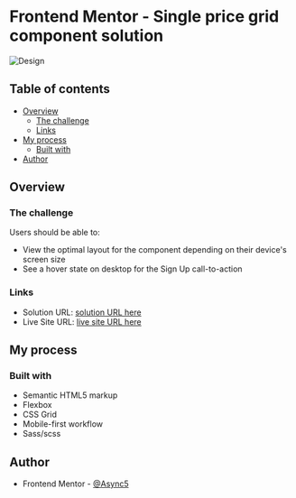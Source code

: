 # Frontend Mentor - Single price grid component solution

![Design]('/design/desktop-preview.jpg')

## Table of contents

- [Overview](#overview)
  - [The challenge](#the-challenge)
  - [Links](#links)
- [My process](#my-process)
  - [Built with](#built-with)
- [Author](#author)

## Overview

### The challenge

Users should be able to:

- View the optimal layout for the component depending on their device's screen size
- See a hover state on desktop for the Sign Up call-to-action

### Links

- Solution URL: [solution URL here](https://www.frontendmentor.io/solutions/single-price-grid-component-solution-with-htmlsass-FGQ7W90li)
- Live Site URL: [live site URL here](https://eloquent-bhabha-571c41.netlify.app/)

## My process

### Built with

- Semantic HTML5 markup
- Flexbox
- CSS Grid
- Mobile-first workflow
- Sass/scss

## Author

<!-- - Website - [Add your name here](https://www.your-site.com) -->

- Frontend Mentor - [@Async5](https://www.frontendmentor.io/profile/async5)
